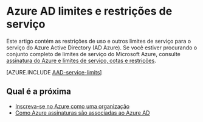 <properties
    pageTitle="Azure Active Directory serviço limites e restrições"
    description="Restrições de uso e outros limites de serviço para o serviço do Active Directory do Azure."
    services="active-directory"
    documentationCenter=""
    authors="curtand"
    manager="femila"
    editor=""/>

<tags
    ms.service="active-directory"
    ms.devlang="na"
    ms.topic="article"
    ms.tgt_pltfrm="na"
    ms.workload="identity"
    ms.date="08/23/2016"
    ms.author="curtand"/>

# <a name="azure-ad-service-limits-and-restrictions"></a>Azure AD limites e restrições de serviço

Este artigo contém as restrições de uso e outros limites de serviço para o serviço do Azure Active Directory (AD Azure). Se você estiver procurando o conjunto completo de limites de serviço do Microsoft Azure, consulte [assinatura do Azure e limites de serviço, cotas e restrições](../azure-subscription-service-limits.md).

[AZURE.INCLUDE [AAD-service-limits](../../includes/active-directory-service-limits-include.md)]

## <a name="whats-next"></a>Qual é a próxima
- [Inscreva-se no Azure como uma organização](sign-up-organization.md)
- [Como Azure assinaturas são associadas ao Azure AD](active-directory-how-subscriptions-associated-directory.md)

